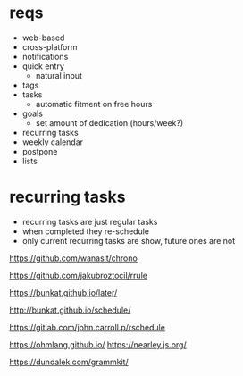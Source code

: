 # reqs

* web-based
* cross-platform
* notifications
* quick entry
  * natural input
* tags
* tasks
  * automatic fitment on free hours
* goals
  * set amount of dedication (hours/week?)
* recurring tasks
* weekly calendar
* postpone
* lists

# recurring tasks

* recurring tasks are just regular tasks
* when completed they re-schedule
* only current recurring tasks are show, future ones are not



https://github.com/wanasit/chrono

https://github.com/jakubroztocil/rrule

https://bunkat.github.io/later/

http://bunkat.github.io/schedule/

https://gitlab.com/john.carroll.p/rschedule

https://ohmlang.github.io/
https://nearley.js.org/

https://dundalek.com/grammkit/